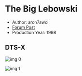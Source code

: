 # The Big Lebowski

* Author: aron7awol
* [Forum Post](https://www.avsforum.com/threads/bass-eq-for-filtered-movies.2995212/post-57267150)
* Production Year: 1998

## DTS-X

![img 0](https://i.imgur.com/rC57wGP.jpg)

![img 1](https://i.imgur.com/Z4movtH.jpg)

